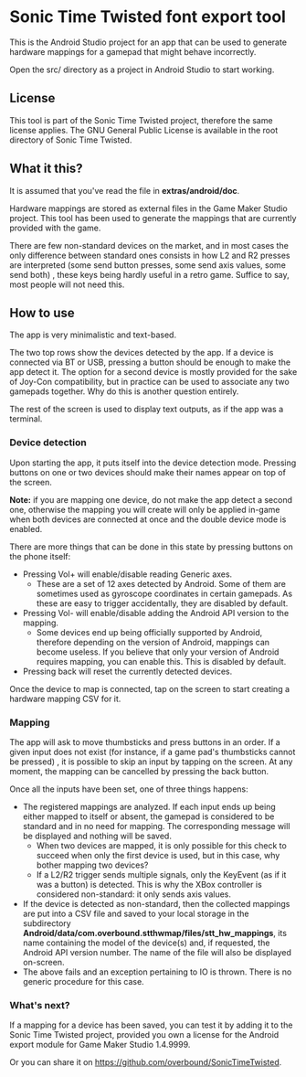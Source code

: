 # Sonic Time Twisted font export tool #

This is the Android Studio project for an app that can be used to generate hardware mappings for a gamepad that might behave incorrectly.

Open the src/ directory as a project in Android Studio to start working.

## License ##

This tool is part of the Sonic Time Twisted project, therefore the same license applies. The GNU General Public License is available in the root directory of Sonic Time Twisted.

## What it this? ##

It is assumed that you've read the file in **extras/android/doc**.

Hardware mappings are stored as external files in the Game Maker Studio project. This tool has been used to generate the mappings that are currently provided with the game.

There are few non-standard devices on the market, and in most cases the only difference between standard ones consists in how L2 and R2 presses are interpreted (some send button presses, some send axis values, some send both) , these keys being hardly useful in a retro game. Suffice to say, most people will not need this.

## How to use ##

The app is very minimalistic and text-based.

The two top rows show the devices detected by the app. If a device is connected via BT or USB, pressing a button should be enough to make the app detect it. The option for a second device is mostly provided for the sake of Joy-Con compatibility, but in practice can be used to associate any two gamepads together. Why do this is another question entirely.

The rest of the screen is used to display text outputs, as if the app was a terminal.

### Device detection ###

Upon starting the app, it puts itself into the device detection mode. Pressing buttons on one or two devices should make their names appear on top of the screen.

**Note:** if you are mapping one device, do not make the app detect a second one, otherwise the mapping you will create will only be applied in-game when both devices are connected at once and the double device mode is enabled.

There are more things that can be done in this state by pressing buttons on the phone itself:
 - Pressing Vol+ will enable/disable reading Generic axes.
   - These are a set of 12 axes detected by Android. Some of them are sometimes used as gyroscope coordinates in certain gamepads. As these are easy to trigger accidentally, they are disabled by default.
 - Pressing Vol- will enable/disable adding the Android API version to the mapping.
   - Some devices end up being officially supported by Android, therefore depending on the version of Android, mappings can become useless. If you believe that only your version of Android requires mapping, you can enable this. This is disabled by default.
 - Pressing back will reset the currently detected devices.

Once the device to map is connected, tap on the screen to start creating a hardware mapping CSV for it.

### Mapping ###

The app will ask to move thumbsticks and press buttons in an order. If a given input does not exist (for instance, if a game pad's thumbsticks cannot be pressed) , it is possible to skip an input by tapping on the screen.  At any moment, the mapping can be cancelled by pressing the back button.

Once all the inputs have been set, one of three things happens:
 - The registered mappings are analyzed. If each input ends up being either mapped to itself or absent, the gamepad is considered to be standard and in no need for mapping. The corresponding message will be displayed and nothing will be saved.
    - When two devices are mapped, it is only possible for this check to succeed when only the first device is used, but in this case, why bother mapping two devices?
    - If a L2/R2 trigger sends multiple signals, only the KeyEvent (as if it was a button) is detected. This is why the XBox controller is considered non-standard: it only sends axis values.
 - If the device is detected as non-standard, then the collected mappings are put into a CSV file and saved to your local storage in the subdirectory **Android/data/com.overbound.stthwmap/files/stt_hw_mappings**, its name containing the model of the device(s) and, if requested, the Android API version number. The name of the file will also be displayed on-screen.
 - The above fails and an exception pertaining to IO is thrown. There is no generic procedure for this case.

### What's next? ###

If a mapping for a device has been saved, you can test it by adding it to the Sonic Time Twisted project, provided you own a license for the Android export module for Game Maker Studio 1.4.9999.

Or you can share it on https://github.com/overbound/SonicTimeTwisted.